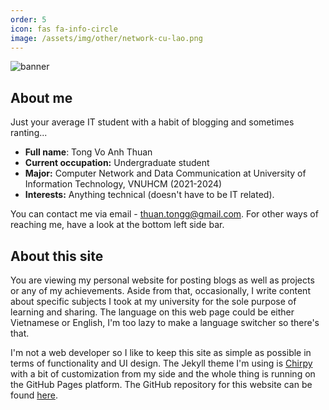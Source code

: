 ```yaml
---
order: 5
icon: fas fa-info-circle
image: /assets/img/other/network-cu-lao.png
---
```


![banner](https://github.com/thu4n/thu4n.github.io/blob/dev/assets/img/other/aboutBanner.png?raw=true)

## About me
Just your average IT student with a habit of blogging and sometimes ranting...
- **Full name**: Tong Vo Anh Thuan
- **Current occupation:** Undergraduate student
- **Major:** Computer Network and Data Communication at University of Information Technology, VNUHCM (2021-2024)
- **Interests:** Anything technical (doesn't have to be IT related).

You can contact me via email - [thuan.tongg@gmail.com](mailto:thuan.tongg@gmail.com). For other ways of reaching me, have a look at the bottom left side bar.

## About this site
You are viewing my personal website for posting blogs as well as projects or any of my achievements. Aside from that, occasionally, I write content about specific subjects I took at my university for the sole purpose of learning and sharing. The language on this web page could be either Vietnamese or English, I'm too lazy to make a language switcher so there's that.

I'm not a web developer so I like to keep this site as simple as possible in terms of functionality and UI design. The Jekyll theme I'm using is [Chirpy](https://github.com/cotes2020/jekyll-theme-chirpy) with a bit of customization from my side and the whole thing is running on the GitHub Pages platform. The GitHub repository for this website can be found [here](https://github.com/thu4n/thu4n.github.io).
